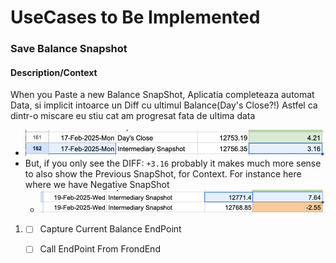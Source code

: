 # UseCases to Be Implemented

### Save Balance Snapshot

#### Description/Context
When you Paste a new Balance SnapShot,
Aplicatia completeaza automat Data, si implicit intoarce un Diff cu ultimul Balance(Day's Close?!)
Astfel ca dintr-o miscare eu stiu cat am progresat fata de ultima data
- ![img.png](img/captureNewBalanceSnapShot.png)
- But, if you only see the DIFF: `+3.16` probably it makes much more sense to also show the 
Previous SnapShot, for Context. For instance here where we have Negative SnapShot
  - ![img.png](img/negativeSnapShotSample.png)


1. -[ ] Capture Current Balance EndPoint
   - [ ] Call EndPoint From FrondEnd 

